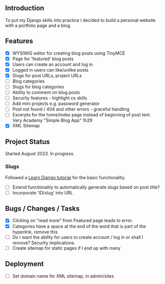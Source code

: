 ## Introduction
To put my Django skills into practice I decided to build a personal website with a portfolio page and a blog.

## Features
* [x] WYSIWIG editor for creating blog posts using TinyMCE
* [x] Page for 'featured' blog posts 
* [x] Users can create an account and log in 
* [x] Logged in users can like/unlike posts 
* [x] Slugs for post URLs, project URLs
* [ ] Blog categories
* [ ] Slugs for blog categories
* [ ] Ability to comment on blog posts
* [ ] Security features - highlight cs skills
* [ ] Add mini projects e.g. password generator
* [ ] Post not found / 404 and other errors - graceful handling
* [ ] Excerpts for the home/index page instead of beginning of post text. Very Academy "Simple Blog App" 1h29
* [x] XML Sitemap

## Project Status
Started August 2023. In progress.

### Slugs
Followed a [Learn Django tutorial](https://learndjango.com/tutorials/django-slug-tutorial) for the basic functionality. 
* [ ] Extend functionality to automatically generate slugs based on post title?
* [ ] Incorporate 'ID/slug' into URL

## Bugs / Changes / Tasks
* [x] Clicking on "read more" from Featured page leads to error.
* [x] Categories have a space at the end of the word that is part of the hyperlink, remove this
* [ ] Do I want the ability for users to create account / log in or shall I remove? Security implications.
* [ ] Create sitemap for static pages if I end up with many

## Deployment
* [ ] Set domain name for XML sitemap, in admin/sites
